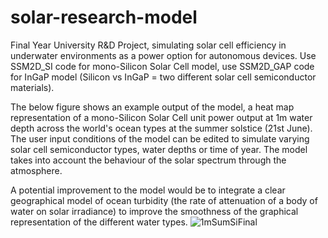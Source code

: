 # solar-research-model
Final Year University R&amp;D Project, simulating solar cell efficiency in underwater environments as a power option for autonomous devices.
Use SSM2D_SI code for mono-Silicon Solar Cell model, use SSM2D_GAP code for InGaP model (Silicon vs InGaP = two different solar cell semiconductor materials). 

The below figure shows an example output of the model, a heat map representation of a mono-Silicon Solar Cell unit power output at 1m water depth across the world's ocean types at the summer solstice (21st June). The user input conditions of the model can be edited to simulate varying solar cell semiconductor types, water depths or time of year. The model takes into account the behaviour of the solar spectrum through the atmosphere. 

A potential improvement to the model would be to integrate a clear geographical model of ocean turbidity (the rate of attenuation of a body of water on solar irradiance) to improve the smoothness of the graphical representation of the different water types. 
![1mSumSiFinal](https://github.com/user-attachments/assets/5da3e008-8eae-402c-9e76-16b1efeba78b)


